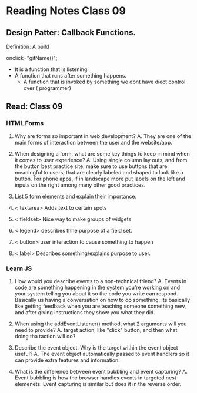 # Reading Notes Class 09

## Design Patter: Callback Functions. 
Definition: A build

onclick="gitName()";
* It is a function that is listening.
* A function that runs after something happens.
  * A function that is invoked by something we dont have diect control over ( programmer)



## Read: Class 09
### HTML Forms
1. Why are forms so important in web development?
A. They are one of the main forms of interaction between the user and the website/app.

2. When designing a form, what are some key things to keep in mind when it comes to user experience?
A. Using single column lay outs, and from the button best practice site, make sure to use buttons that are meaningful to users, that are clearly labeled and shaped to look like a button. For phone apps, if in landscape more put labels on the left and inputs on the right among many other good practices. 

3. List 5 form elements and explain their importance.
  1. < textarea> Adds text to certain spots
  2. < fieldset> Nice way to make groups of widgets 
  3. < legend> describes thhe purpose of a field set.
  4. < button> user interaction to cause something to happen
  5. < label> Describes something/explains purpose to user.


### Learn JS
1. How would you describe events to a non-technical friend?
A. Events in code are something happening in the system you're working on and your system telling you about it so the code you write can respond. Basically us having a conversation on how to do something. Its basically like getting feedback when you are teaching someone something new, and after giving instructions they show you what they did.

2. When using the addEventListener() method, what 2 arguments will you need to provide?
A. target action, like "click" button, and then what doing tha taction will do?


3. Describe the event object. Why is the target within the event object useful?
A. The event object automatically passed to event handlers so it can provide extra features and information.

4. What is the difference between event bubbling and event capturing?
A. Event bubbling is how the browser handles events in targeted nest elemenets. Event capturing is similar but does it in the reverse order. 